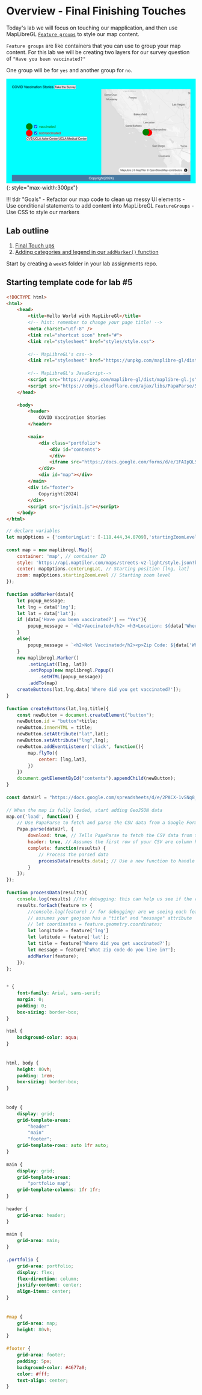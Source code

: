 # Overview - Final Finishing Touches

Today's lab we will focus on touching our mapplication, and then use MapLibreGL [`Feature groups`](https://leafletjs.com/reference.html#featuregroup) to style our map content.

`Feature groups` are like containers that you can use to group your map content. For this lab we will be creating two layers for our survey question of `"Have you been vaccinated?"`

One group will be for `yes` and another group for `no`.

![](./media/intro.png){: style="max-width:300px"}

!!! tldr "Goals"
    - Refactor our map code to clean up messy UI elements
    - Use conditional statements to add content into MapLibreGL `FeatureGroups`
    - Use CSS to style our markers

## Lab outline

1. [Final Touch ups](./1.md)
2. [Adding categories and legend in our `addMarker()` function](./2.md)

Start by creating a `week5` folder in your lab assignments repo.

## Starting template code for lab #5

```html title="index.html" linenums="1"
<!DOCTYPE html>
<html>
    <head>
        <title>Hello World with MapLibreGl</title>
        <!-- hint: remember to change your page title! -->
        <meta charset="utf-8" />
        <link rel="shortcut icon" href="#">
        <link rel="stylesheet" href="styles/style.css">

        <!-- MapLibreGL's css-->
        <link rel="stylesheet" href="https://unpkg.com/maplibre-gl/dist/maplibre-gl.css" />

		<!-- MapLibreGL's JavaScript-->
		<script src="https://unpkg.com/maplibre-gl/dist/maplibre-gl.js"></script>
		<script src="https://cdnjs.cloudflare.com/ajax/libs/PapaParse/5.3.0/papaparse.min.js"></script>
    </head>
    
    <body>
        <header>
			COVID Vaccination Stories
        </header>
        
        <main>
			<div class="portfolio">
				<div id="contents">
				</div>
				<iframe src="https://docs.google.com/forms/d/e/1FAIpQLSfcElv5dlXInR7XHQz27_OcYJlWcIUr-GBbc-ocefWlGd1uXg/viewform?embedded=true" width="100%" height="100%" frameborder="0" marginheight="0" marginwidth="0">Loading…</iframe>
			</div>
            <div id="map"></div>
        </main>
        <div id="footer">
            Copyright(2024)
        </div>
        <script src="js/init.js"></script>
    </body>
</html>
```

```js title="js/init.js" linenums="1"
// declare variables
let mapOptions = {'centerLngLat': [-118.444,34.0709],'startingZoomLevel':5}

const map = new maplibregl.Map({
	container: 'map', // container ID
	style: 'https://api.maptiler.com/maps/streets-v2-light/style.json?key=wsyYBQjqRwKnNsZrtci1', // Your style URL
	center: mapOptions.centerLngLat, // Starting position [lng, lat]
	zoom: mapOptions.startingZoomLevel // Starting zoom level
});

function addMarker(data){
	let popup_message;
	let lng = data['lng'];
	let lat = data['lat'];
	if (data['Have you been vaccinated?'] == "Yes"){
		popup_message = `<h2>Vaccinated</h2> <h3>Location: ${data['Where did you get vaccinated?']}</h3> <p>Zip Code: ${data['What zip code do you live in?']}</p>`
	}
	else{
		popup_message = `<h2>Not Vaccinated</h2><p>Zip Code: ${data['What zip code do you live in?']}</p>`
	}
	new maplibregl.Marker()
		.setLngLat([lng, lat])
		.setPopup(new maplibregl.Popup()
			.setHTML(popup_message))
		.addTo(map)
	createButtons(lat,lng,data['Where did you get vaccinated?']);
}

function createButtons(lat,lng,title){
    const newButton = document.createElement("button");
    newButton.id = "button"+title; 
    newButton.innerHTML = title;
    newButton.setAttribute("lat",lat);
    newButton.setAttribute("lng",lng);
    newButton.addEventListener('click', function(){
        map.flyTo({
			center: [lng,lat],
		})
    })
    document.getElementById("contents").appendChild(newButton);
}

const dataUrl = "https://docs.google.com/spreadsheets/d/e/2PACX-1vSNq8_prhrSwK3CnY2pPptqMyGvc23Ckc5MCuGMMKljW-dDy6yq6j7XAT4m6GG69CISbD6kfBF0-ypS/pub?output=csv"

// When the map is fully loaded, start adding GeoJSON data
map.on('load', function() {
    // Use PapaParse to fetch and parse the CSV data from a Google Forms spreadsheet URL
    Papa.parse(dataUrl, {
        download: true, // Tells PapaParse to fetch the CSV data from the URL
        header: true, // Assumes the first row of your CSV are column headers
        complete: function(results) {
            // Process the parsed data
            processData(results.data); // Use a new function to handle CSV data
        }
    });
});

function processData(results){
	console.log(results) //for debugging: this can help us see if the results are what we want
	results.forEach(feature => {
		//console.log(feature) // for debugging: are we seeing each feature correctly?
		// assumes your geojson has a "title" and "message" attribute
		// let coordinates = feature.geometry.coordinates;
		let longitude = feature['lng']
		let latitude = feature['lat'];
		let title = feature['Where did you get vaccinated?'];
		let message = feature['What zip code do you live in?'];
		addMarker(feature);
	});
};
```

```css title="styles/style.css" linenums="1"

* {
	font-family: Arial, sans-serif;
	margin: 0; 
	padding: 0; 
	box-sizing: border-box;
}

html {
	background-color: aqua;
}


html, body {
	height: 80vh;
	padding: 1rem;
	box-sizing: border-box;
}


body {
	display: grid; 
	grid-template-areas: 
		"header" 
		"main"   
		"footer"; 
	grid-template-rows: auto 1fr auto;
}

main {
	display: grid;
	grid-template-areas:
		"portfolio map";
	grid-template-columns: 1fr 1fr;
}

header { 
	grid-area: header;
}

main { 
	grid-area: main;
}

.portfolio {
	grid-area: portfolio;
	display: flex;
	flex-direction: column;
	justify-content: center;
	align-items: center;
}


#map { 
	grid-area: map;
	height: 80vh;
}

#footer {
	grid-area: footer;
	padding: 5px; 
	background-color: #4677a0;
	color: #fff;
	text-align: center; 
}
```

